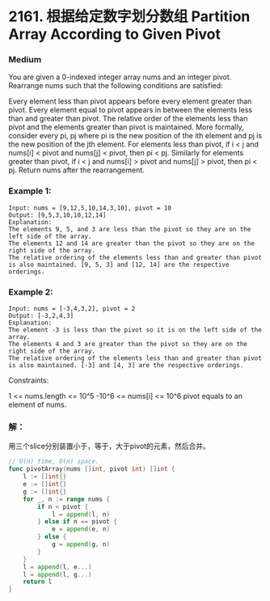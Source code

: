 # 2161. 根据给定数字划分数组 Partition Array According to Given Pivot

### Medium

You are given a 0-indexed integer array nums and an integer pivot. Rearrange nums such that the following conditions are satisfied:

Every element less than pivot appears before every element greater than pivot.
Every element equal to pivot appears in between the elements less than and greater than pivot.
The relative order of the elements less than pivot and the elements greater than pivot is maintained.
More formally, consider every pi, pj where pi is the new position of the ith element and pj is the new position of the jth element. For elements less than pivot, if i < j and nums[i] < pivot and nums[j] < pivot, then pi < pj. Similarly for elements greater than pivot, if i < j and nums[i] > pivot and nums[j] > pivot, then pi < pj.
Return nums after the rearrangement.

### Example 1:

	Input: nums = [9,12,5,10,14,3,10], pivot = 10
	Output: [9,5,3,10,10,12,14]
	Explanation: 
	The elements 9, 5, and 3 are less than the pivot so they are on the left side of the array.
	The elements 12 and 14 are greater than the pivot so they are on the right side of the array.
	The relative ordering of the elements less than and greater than pivot is also maintained. [9, 5, 3] and [12, 14] are the respective orderings.

### Example 2:

	Input: nums = [-3,4,3,2], pivot = 2
	Output: [-3,2,4,3]
	Explanation: 
	The element -3 is less than the pivot so it is on the left side of the array.
	The elements 4 and 3 are greater than the pivot so they are on the right side of the array.
	The relative ordering of the elements less than and greater than pivot is also maintained. [-3] and [4, 3] are the respective orderings.
 
Constraints:

1 <= nums.length <= 10^5
-10^6 <= nums[i] <= 10^6
pivot equals to an element of nums.

### 解：

用三个slice分别装置小于，等于，大于pivot的元素，然后合并。

```go
// O(n) time, O(n) space.
func pivotArray(nums []int, pivot int) []int {
	l := []int{}
	e := []int{}
	g := []int{}
	for _, n := range nums {
		if n < pivot {
			l = append(l, n)
		} else if n == pivot {
			e = append(e, n)
		} else {
			g = append(g, n)
		}
	}
	l = append(l, e...)
	l = append(l, g...)
	return l
}
```